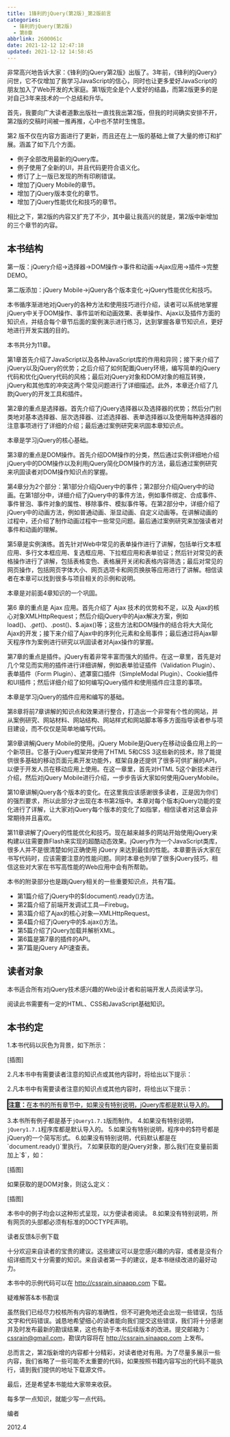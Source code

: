 ```yaml
---
title: 1锋利的jQuery(第2版)_第2版前言
categories: 
  - 锋利的jQuery(第2版)
  - 第0章
abbrlink: 2600061c
date: 2021-12-12 12:47:18
updated: 2021-12-12 14:58:45
---
```

非常高兴地告诉大家：《锋利的jQuery第2版》出版了。3年前，《锋利的jQuery》问世，它不仅增加了我学习JavaScript的信心，同时也让更多爱好JavaScript的朋友加入了Web开发的大家庭。第1版完全是个人爱好的结晶，而第2版更多的是对自己3年来技术的一个总结和升华。

首先，我要向广大读者道歉出版社一直找我出第2版，但我的时间确实安排不开，第2版的交稿时间被一推再推，心中也不禁时生愧意。

第2 版不仅在内容方面进行了更新，而且还在上一版的基础上做了大量的修订和扩展。涵盖了如下几个方面。

- 例子全部改用最新的jQuery库。
- 例子使用了全新的UI，并且代码更符合语义化。
- 修订了上一版已发现的所有印刷错误。
- 增加了jQuery Mobile的章节。
- 增加了jQuery版本变化的章节。
- 增加了jQuery性能优化和技巧的章节。

相比之下，第2版的内容又扩充了不少，其中最让我高兴的就是，第2版中新增加的三个章节的内容。

## 本书结构
第一版：jQuery介绍→选择器→DOM操作→事件和动画→Ajax应用→插件→完整DEMO。

第二版添加：jQuery Mobile→jQuery各个版本变化→jQuery性能优化和技巧。

本书循序渐进地对jQuery的各种方法和使用技巧进行介绍，读者可以系统地掌握jQuery中关于DOM操作、事件监听和动画效果、表单操作、Ajax以及插件方面的知识点，并结合每个章节后面的案例演示进行练习，达到掌握各章节知识点，更好地进行开发实践的目的。

本书共分为11章。

第1章首先介绍了JavaScript以及各种JavaScript库的作用和异同；接下来介绍了jQuery以及jQuery的优势；之后介绍了如何配置jQuery环境，编写简单的jQuery代码和优化jQuery代码的风格；最后对jQuery对象和DOM对象的相互转换，jQuery和其他库的冲突这两个常见问题进行了详细描述。此外，本章还介绍了几款jQuery的开发工具和插件。

第2章的重点是选择器。首先介绍了jQuery选择器以及选择器的优势；然后分门别类地对基本选择器、层次选择器、过滤选择器、表单选择器以及使用每种选择器的注意事项进行了详细的介绍；最后通过案例研究来巩固本章知识点。

本章是学习jQuery的核心基础。

第3章的重点是DOM操作。首先介绍DOM操作的分类，然后通过实例详细地介绍jQuery中的DOM操作以及利用jQuery简化DOM操作的方法，最后通过案例研究来巩固读者对DOM操作知识点的掌握。

第4章分为2个部分：第1部分介绍jQuery中的事件；第2部分介绍jQuery中的动画。在第1部分中，详细介绍了jQuery中的事件方法，例如事件绑定、合成事件、事件冒泡、事件对象的属性、移除事件、模拟事件等。在第2部分中，详细介绍了jQuery中的动画方法，例如普通动画、渐显动画、自定义动画等。在讲解动画的过程中，还介绍了制作动画过程中一些常见问题。最后通过案例研究来加强读者对事件和动画的理解。

第5章是实例演练。首先针对Web中常见的表单操作进行了讲解，包括单行文本框应用、多行文本框应用、复选框应用、下拉框应用和表单验证；然后针对常见的表格操作进行了讲解，包括表格变色、表格展开关闭和表格内容筛选；最后对常见的网页操作，包括网页字体大小、网页选项卡和网页换肤等应用进行了讲解。相信读者在本章可以找到很多与项目相关的示例和说明。

本章是对前面4章知识的一个巩固。

第6 章的重点是 Ajax 应用。首先介绍了 Ajax 技术的优势和不足，以及 Ajax的核心对象XMLHttpRequest；然后介绍jQuery中的Ajax解决方案，例如load()、$.get()、$.post()、$.ajax()等；这些方法和DOM操作的结合将大大简化Ajax的开发；接下来介绍了Ajax中的序列化元素和全局事件；最后通过将Ajax聊天程序作为案例进行研究以巩固读者对Ajax操作的掌握。

第7章的重点是插件。jQuery有着非常丰富而强大的插件。在这一章里，首先是对几个常见而实用的插件进行详细讲解，例如表单验证插件（Validation Plugin）、表单插件（Form Plugin）、遮罩窗口插件（SimpleModal Plugin）、Cookie插件和UI插件；然后详细介绍了如何编写jQuery插件和使用插件应注意的事项。

本章是学习jQuery的插件应用和编写的基础。

第8章将前7章讲解的知识点和效果进行整合，打造出一个非常有个性的网站，并从案例研究、网站材料、网站结构、网站样式和网站脚本等多方面指导读者参与项目建设，而不仅仅是简单地编写代码。

第9章讲解jQuery Mobile的使用。jQuery Mobile是jQuery在移动设备应用上的一个新项目。它基于jQuery框架并使用了HTML 5和CSS 3这些新的技术，除了能提供很多基础的移动页面元素开发功能外，框架自身还提供了很多可供扩展的API，以便于开发人员在移动应用上使用。在这一章里，首先对HTML 5这个新技术进行介绍，然后对jQuery Mobile进行介绍，一步步告诉大家如何使用jQueryMobile。

第10章讲解jQuery各个版本的变化。在这里我应该感谢很多读者，正是因为你们的强烈要求，所以此部分才出现在本书第2版中。本章对每个版本jQuery功能的变化进行了详解，让大家对jQuery每个版本的变化了如指掌，相信读者对这章会非常期待并且喜欢。

第11章讲解了jQuery的性能优化和技巧。现在越来越多的网站开始使用jQuery来构建以往需要靠Flash来实现的超酷动态效果。jQuery作为一个JavaScript类库，很多人并不是很清楚如何正确使用 jQuery 来达到最佳的性能。本章要告诉大家在书写代码时，应该需要注意的性能问题。同时本章也列举了很多jQuery技巧，相信这些对大家在书写高性能的Web应用中会有所帮助。

本书的附录部分也是跟jQuery相关的一些重要知识点，共有7篇。

- 第1篇介绍了jQuery中的$(document).ready()方法。
- 第2篇介绍了前端开发调试工具—Firebug。
- 第3篇介绍了Ajax的核心对象—XMLHttpRequest。
- 第4篇介绍了jQuery中的$.ajax()方法。
- 第5篇介绍了jQuery加载并解析XML。
- 第6篇是第7章的插件的API。
- 第7篇是jQuery API速查表。

## 读者对象
本书适合所有对jQuery技术感兴趣的Web设计者和前端开发人员阅读学习。

阅读此书需要有一定的HTML、CSS和JavaScript基础知识。

## 本书约定
1.本书代码以灰色为背景，如下所示：

[插图]

2.凡本书中有需要读者注意的知识点或其他内容时，将给出以下提示：

2.凡本书中有需要读者注意的知识点或其他内容时，将给出以下提示：

<div style="border-style:solid;"><strong>注意：</strong>在本书的所有章节中，如果没有特别说明，jQuery库都是默认导入的。</div>

3.本书所有例子都是基于`jQuery1.7.1`版而制作。
4.如果没有特别说明，`jQuery1.7.1`程序库都是默认导入的。
5.如果没有特别说明，程序中的$符号都是jQuery的一个简写形式。
6.如果没有特别说明，代码默认都是在`document.ready()`里执行。
7.如果获取的是jQuery对象，那么我们在变量前面加上`$`，如：

[插图]

如果获取的是DOM对象，则这么定义：

[插图]

本书中的例子均会以这种形式呈现，以方便读者阅读。
8.如果没有特别说明，所有网页的头部都必须有标准的DOCTYPE声明。

读者反馈&示例下载

十分欢迎来自读者的宝贵的建议。这些建议可以是您感兴趣的内容，或者是没有介绍详细而又十分需要的知识。来自读者第一手的建议，是本书继续改进的最好动力。

本书中的示例代码可以在 http://cssrain.sinaapp.com 下载。

疑难解答&本书勘误

虽然我们已经尽力校核所有内容的准确性，但不可避免地还会出现一些错误，包括文字和代码错误。诚恳地希望细心的读者能向我们提交这些错误，我们将十分感谢并及时发布最新的勘误结果，这也有助于本书后续版本的改进。提交邮箱为：cssrain@gmail.com，勘误内容将在 http://cssrain.sinaapp.com 上发布。

总而言之，第2版新增的内容都十分精彩，对读者绝对有用。为了尽量多展示一些内容，我们省略了一些可能不太重要的代码，如果按照书籍内容写出的代码不能执行，请到我们提供的地址下载源文件。

最后，还是希望本书能给大家带来收获。

每多学一点知识，就能少写一点代码。

编者

2012.4
